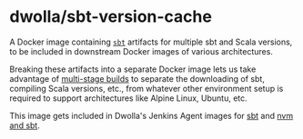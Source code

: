 # dwolla/sbt-version-cache

A Docker image containing [`sbt`](https://www.scala-sbt.org/index.html) artifacts for multiple sbt and Scala versions, to be included in downstream Docker images of various architectures.

Breaking these artifacts into a separate Docker image lets us take advantage of [multi-stage builds](https://docs.docker.com/engine/userguide/eng-image/multistage-build/#use-multi-stage-builds) to separate the downloading of sbt, compiling Scala versions, etc., from whatever other environment setup is required to support architectures like Alpine Linux, Ubuntu, etc.

This image gets included in Dwolla's Jenkins Agent images for [sbt](https://github.com/Dwolla/jenkins-agent-docker-sbt) and [nvm and sbt](https://github.com/Dwolla/jenkins-agent-docker-nvm-sbt).
